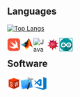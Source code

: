 ## Languages

[![Top Langs](https://github-readme-stats.vercel.app/api/top-langs/?username=jmahlers&layout=compact&hide=Limbo)](https://github.com/jmahlers/github-readme-stats)

<img align="left" alt="Swift" width="30px" src="https://raw.githubusercontent.com/jmahlers/jmahlers/master/swift.png" />
<img align="left" alt="MatLAB" width="30px" src="https://raw.githubusercontent.com/jmahlers/jmahlers/master/matlab.gif" />
<img align="left" alt="Java" width="30px" src="https://img.icons8.com/color/344/java-coffee-cup-logo.png" />
<img align="left" alt="Mathematica" width="30px" src="https://raw.githubusercontent.com/jmahlers/jmahlers/master/mathematica.png" />
<img align="left" alt="Arduino" width="30px" src="https://raw.githubusercontent.com/jmahlers/jmahlers/master/arduino.png" />
<br />

## Software

<img align="left" alt="Solidworks" width="30px" src="https://raw.githubusercontent.com/jmahlers/jmahlers/master/solidworks.png" />
<img align="left" alt="Xcode" width="30px" src="https://raw.githubusercontent.com/jmahlers/jmahlers/master/xcode.png" />
<img align="left" alt="Visual Studio Code" width="30px" src="https://raw.githubusercontent.com/github/explore/80688e429a7d4ef2fca1e82350fe8e3517d3494d/topics/visual-studio-code/visual-studio-code.png" />
